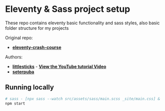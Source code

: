 # Eleventy & Sass project setup

These repo contains eleventy basic functionality and sass styles, also basic folder structure for my projects

Original repo:
- **[eleventy-crash-course](https://github.com/littlesticks/eleventy-crash-course)**

Authors: 
- **[littlesticks](https://github.com/littlesticks)** - **[View the YouTube tutorial Video](https://youtu.be/uzM5lETc6Sg)**
- **[seterpuba](https://github.com/seterpuba)**

## Running locally

```bash
# sass - [npx sass --watch src/assets/sass/main.scss _site/main.css] &  eleventy [npx eleventy --serve]
npm start
```

